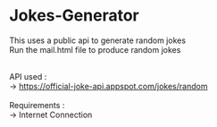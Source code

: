 # Jokes-Generator
This uses a public api to generate random jokes <br>
Run the mail.html file to produce random jokes<br><br>

API used :<br>
-> https://official-joke-api.appspot.com/jokes/random
<br>
<br>
Requirements :<br>
-> Internet Connection
